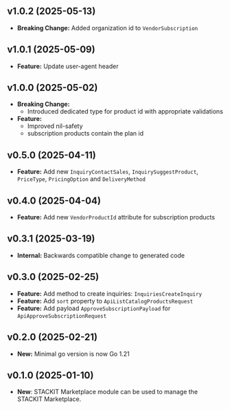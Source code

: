 ## v1.0.2 (2025-05-13)
- **Breaking Change:** Added organization id to `VendorSubscription`

## v1.0.1 (2025-05-09)
- **Feature:** Update user-agent header

## v1.0.0 (2025-05-02)
- **Breaking Change:**
    - Introduced dedicated type for product id with appropriate validations
- **Feature:** 
    - Improved nil-safety
    - subscription products contain the plan id

## v0.5.0 (2025-04-11)
- **Feature:** Add new `InquiryContactSales`, `InquirySuggestProduct`, `PriceType`, `PricingOption` and `DeliveryMethod`

## v0.4.0 (2025-04-04)
- **Feature:** Add new `VendorProductId` attribute for subscription products

## v0.3.1 (2025-03-19)
- **Internal:** Backwards compatible change to generated code

## v0.3.0 (2025-02-25)
- **Feature:** Add method to create inquiries: `InquiriesCreateInquiry`
- **Feature:** Add `sort` property to `ApiListCatalogProductsRequest`
- **Feature:** Add payload `ApproveSubscriptionPayload` for `ApiApproveSubscriptionRequest`

## v0.2.0 (2025-02-21)
- **New:** Minimal go version is now Go 1.21

## v0.1.0 (2025-01-10)

- **New**: STACKIT Marketplace module can be used to manage the STACKIT Marketplace.
